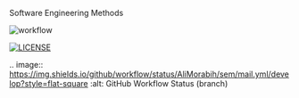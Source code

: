 Software Engineering Methods

![workflow](https://github.com/AliMorabih/sem/actions/workflows/main.yml/badge.svg)

[![LICENSE](https://img.shields.io/github/license/AliMorabih/sem.svg?style=flat-square)](https://github.com/<github-username>/sem/blob/master/LICENSE)



.. image:: https://img.shields.io/github/workflow/status/AliMorabih/sem/mail.yml/develop?style=flat-square   :alt: GitHub Workflow Status (branch)
